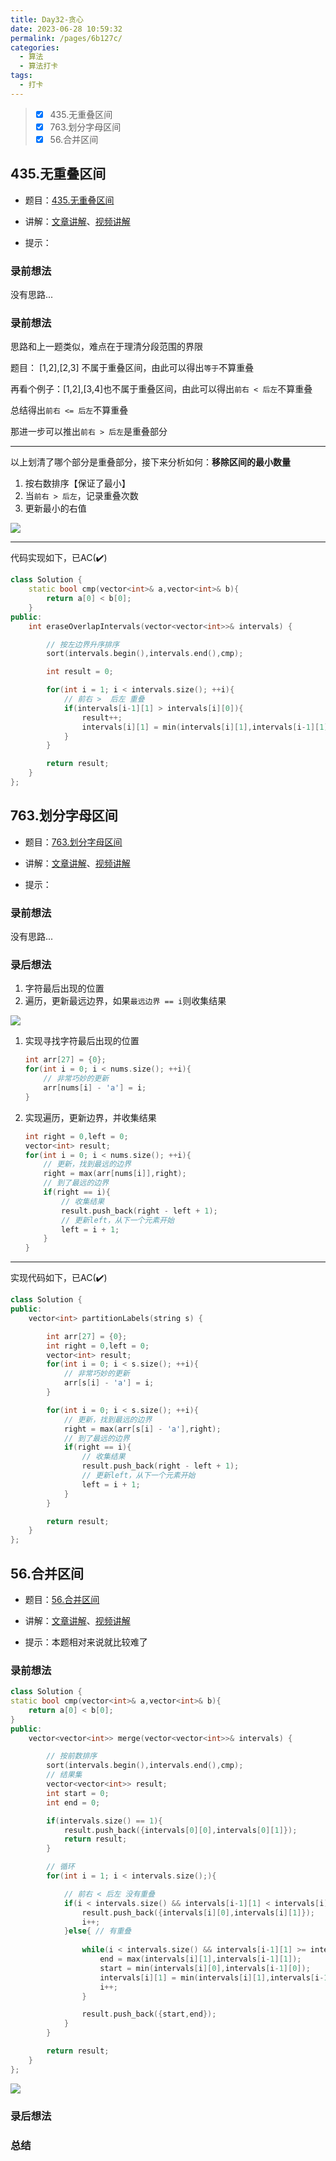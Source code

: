```yaml
---
title: Day32-贪心
date: 2023-06-28 10:59:32
permalink: /pages/6b127c/
categories:
  - 算法
  - 算法打卡
tags:
  - 打卡
---
```


>  - [x] 435.无重叠区间
>  - [x] 763.划分字母区间
>  - [x] 56.合并区间

<!-- more -->



## 435.无重叠区间

+ 题目：[435.无重叠区间](https://leetcode.cn/problems/non-overlapping-intervals/)

+ 讲解：[文章讲解](https://programmercarl.com/0435.%E6%97%A0%E9%87%8D%E5%8F%A0%E5%8C%BA%E9%97%B4.html#%E6%80%9D%E8%B7%AF)、[视频讲解](https://www.bilibili.com/video/BV1A14y1c7E1)

+ 提示：



### 录前想法

没有思路...



### 录前想法

思路和上一题类似，难点在于理清分段范围的界限

题目： [1,2],[2,3] 不属于重叠区间，由此可以得出`等于`不算重叠

再看个例子：[1,2],[3,4]也不属于重叠区间，由此可以得出`前右 < 后左`不算重叠

总结得出`前右 <= 后左`不算重叠

那进一步可以推出`前右 > 后左`是重叠部分

---

以上划清了哪个部分是重叠部分，接下来分析如何：**移除区间的最小数量**

1. 按右数排序【保证了最小】
2. 当`前右 > 后左`，记录重叠次数
3. 更新最小的右值

![](https://onedrive.live.com/embed?resid=FB131618609B8AF0%211302&authkey=%21AKe6-lzBleQ3TzE&width=1126&height=518)

---

代码实现如下，已AC(:heavy_check_mark:)

```cpp
class Solution {
    static bool cmp(vector<int>& a,vector<int>& b){
        return a[0] < b[0];
    }
public:
    int eraseOverlapIntervals(vector<vector<int>>& intervals) {

        // 按左边界升序排序
        sort(intervals.begin(),intervals.end(),cmp);

        int result = 0;

        for(int i = 1; i < intervals.size(); ++i){
            // 前右 >  后左 重叠
            if(intervals[i-1][1] > intervals[i][0]){
                result++;
                intervals[i][1] = min(intervals[i][1],intervals[i-1][1]);
            }
        }

        return result;
    }
};
```



## 763.划分字母区间

+ 题目：[763.划分字母区间](https://leetcode.cn/problems/partition-labels/)

+ 讲解：[文章讲解](https://programmercarl.com/0763.%E5%88%92%E5%88%86%E5%AD%97%E6%AF%8D%E5%8C%BA%E9%97%B4.html#%E6%80%9D%E8%B7%AF)、[视频讲解](https://www.bilibili.com/video/BV18G4y1K7d5)

+ 提示：



### 录前想法

没有思路...



### 录后想法

1. 字符最后出现的位置
2. 遍历，更新最远边界，如果`最远边界 == i`则收集结果

![](https://onedrive.live.com/embed?resid=FB131618609B8AF0%211303&authkey=%21APEOkzojCzXDVUk&width=1430&height=564)



1. 实现寻找字符最后出现的位置

   ```cpp
   int arr[27] = {0};
   for(int i = 0; i < nums.size(); ++i){
       // 非常巧妙的更新
       arr[nums[i] - 'a'] = i;
   }
   ```

2. 实现遍历，更新边界，并收集结果

   ```cpp
   int right = 0,left = 0;
   vector<int> result;
   for(int i = 0; i < nums.size(); ++i){
       // 更新，找到最远的边界
       right = max(arr[nums[i]],right);
       // 到了最远的边界
       if(right == i){
           // 收集结果
           result.push_back(right - left + 1);
           // 更新left，从下一个元素开始
           left = i + 1;
       }
   }
   ```

---

实现代码如下，已AC(:heavy_check_mark:)

```cpp
class Solution {
public:
    vector<int> partitionLabels(string s) {

        int arr[27] = {0};
        int right = 0,left = 0;
        vector<int> result;
        for(int i = 0; i < s.size(); ++i){
            // 非常巧妙的更新
            arr[s[i] - 'a'] = i;
        }

        for(int i = 0; i < s.size(); ++i){
            // 更新，找到最远的边界
            right = max(arr[s[i] - 'a'],right);
            // 到了最远的边界
            if(right == i){
                // 收集结果
                result.push_back(right - left + 1);
                // 更新left，从下一个元素开始
                left = i + 1;
            }
        }

        return result;
    }
};
```



## 56.合并区间

+ 题目：[56.合并区间](https://leetcode.cn/problems/merge-intervals/)

+ 讲解：[文章讲解](https://programmercarl.com/0056.%E5%90%88%E5%B9%B6%E5%8C%BA%E9%97%B4.html#%E6%80%9D%E8%B7%AF)、[视频讲解](https://www.bilibili.com/video/BV1wx4y157nD)

+ 提示：本题相对来说就比较难了



### 录前想法



```cpp
class Solution {
static bool cmp(vector<int>& a,vector<int>& b){
    return a[0] < b[0];
}
public:
    vector<vector<int>> merge(vector<vector<int>>& intervals) {

        // 按前数排序
        sort(intervals.begin(),intervals.end(),cmp);
        // 结果集
        vector<vector<int>> result;
        int start = 0;
        int end = 0;

        if(intervals.size() == 1){
            result.push_back({intervals[0][0],intervals[0][1]});
            return result;
        } 

        // 循环
        for(int i = 1; i < intervals.size();){

            // 前右 < 后左 没有重叠
            if(i < intervals.size() && intervals[i-1][1] < intervals[i][0]){
                result.push_back({intervals[i][0],intervals[i][1]});
                i++;
            }else{ // 有重叠
                
                while(i < intervals.size() && intervals[i-1][1] >= intervals[i][0]){
                    end = max(intervals[i][1],intervals[i-1][1]);
                    start = min(intervals[i][0],intervals[i-1][0]);
                    intervals[i][1] = min(intervals[i][1],intervals[i-1][1]);
                    i++;
                }

                result.push_back({start,end});
            } 
        }        

        return result;
    }
};
```

![](https://onedrive.live.com/embed?resid=FB131618609B8AF0%211311&authkey=%21ANmjn_ojPlToPBk&width=2002&height=1042)



### 录后想法



### 总结